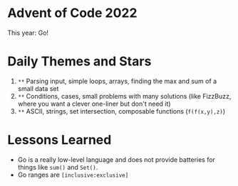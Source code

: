 # Advent of Code 2022
 
This year: Go!

# Daily Themes and Stars

1. `**` Parsing input, simple loops, arrays, finding the max and sum of a small data set
2. `**` Conditions, cases, small problems with many solutions (like FizzBuzz, where you want a clever one-liner but don't need it)
3. `**` ASCII, strings, set intersection, composable functions (`f(f(x,y),z)`)

# Lessons Learned
* Go is a really low-level language and does not provide batteries for things like `sum()` and `Set()`.
* Go ranges are `[inclusive:exclusive]`